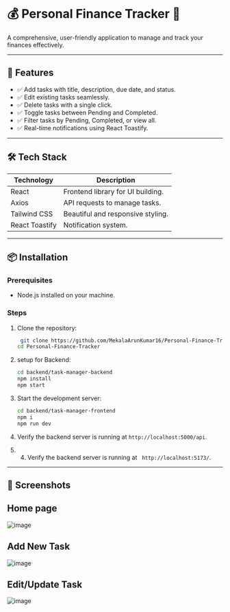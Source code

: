 # 💰 Personal Finance Tracker 💼

A comprehensive, user-friendly application to manage and track your finances effectively.

---

## 🌟 Features

- ✅ Add tasks with title, description, due date, and status.
- ✅ Edit existing tasks seamlessly.
- ✅ Delete tasks with a single click.
- ✅ Toggle tasks between Pending and Completed.
- ✅ Filter tasks by Pending, Completed, or view all.
- ✅ Real-time notifications using React Toastify.

---

## 🛠️ Tech Stack

| **Technology** | **Description**                        |
|----------------|----------------------------------------|
| React          | Frontend library for UI building.      |
| Axios          | API requests to manage tasks.          |
| Tailwind CSS   | Beautiful and responsive styling.      |
| React Toastify | Notification system.                  |

---

## 📦 Installation

### Prerequisites

- Node.js installed on your machine.

### Steps

1. Clone the repository:
    ```bash
     git clone https://github.com/MekalaArunKumar16/Personal-Finance-Tracker.git
    cd Personal-Finance-Tracker
    ```

2. setup for Backend:
    ```bash
    cd backend/task-manager-backend
    npm install
    npm start
    ```

3. Start the development server:
    ```bash
    cd backend/task-manager-frontend
    npm i
    npm run dev
    ```

4. Verify the backend server is running at `http://localhost:5000/api`.
5. 4. Verify the backend server is running at ` http://localhost:5173/`.

---

## 📸 Screenshots
## Home page
![image](https://github.com/user-attachments/assets/1cb954a0-700c-41b0-a4ad-ac969102449b)
## Add New Task
![image](https://github.com/user-attachments/assets/52650034-9624-441c-88b4-23fed93bd7c5)
## Edit/Update Task
![image](https://github.com/user-attachments/assets/46600df7-29ae-41a6-a77a-8adf6508cad0)




